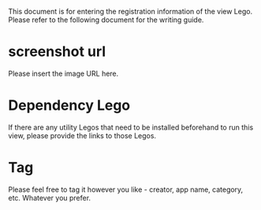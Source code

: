 This document is for entering the registration information of the view Lego. Please refer to the following document for the writing guide.

# screenshot url
Please insert the image URL here.

# Dependency Lego
If there are any utility Legos that need to be installed beforehand to run this view, please provide the links to those Legos.

# Tag
Please feel free to tag it however you like - creator, app name, category, etc. Whatever you prefer.